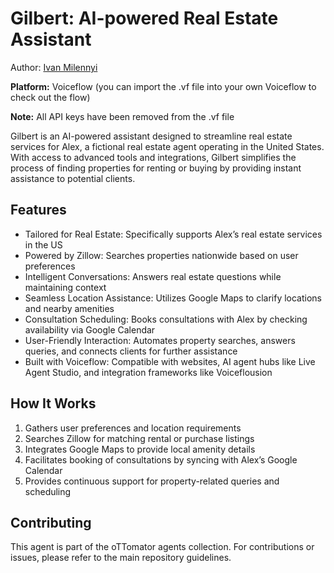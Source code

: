 # Gilbert: AI-powered Real Estate Assistant

Author: [Ivan Milennyi](https://stellular-halva-641b23.netlify.app/)

**Platform:** Voiceflow (you can import the .vf file into your own Voiceflow to check out the flow)

**Note:** All API keys have been removed from the .vf file

Gilbert is an AI-powered assistant designed to streamline real estate services for Alex, a fictional real estate agent operating in the United States. With access to advanced tools and integrations, Gilbert simplifies the process of finding properties for renting or buying by providing instant assistance to potential clients.

## Features

- Tailored for Real Estate: Specifically supports Alex’s real estate services in the US
- Powered by Zillow: Searches properties nationwide based on user preferences
- Intelligent Conversations: Answers real estate questions while maintaining context
- Seamless Location Assistance: Utilizes Google Maps to clarify locations and nearby amenities
- Consultation Scheduling: Books consultations with Alex by checking availability via Google Calendar
- User-Friendly Interaction: Automates property searches, answers queries, and connects clients for further assistance
- Built with Voiceflow: Compatible with websites, AI agent hubs like Live Agent Studio, and integration frameworks like Voiceflousion

## How It Works

1. Gathers user preferences and location requirements
2. Searches Zillow for matching rental or purchase listings
3. Integrates Google Maps to provide local amenity details
4. Facilitates booking of consultations by syncing with Alex’s Google Calendar
5. Provides continuous support for property-related queries and scheduling

## Contributing

This agent is part of the oTTomator agents collection. For contributions or issues, please refer to the main repository guidelines.